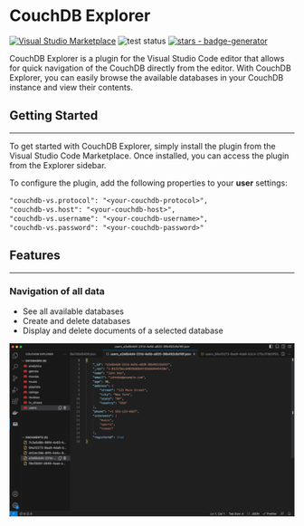 # CouchDB Explorer

[![Visual Studio Marketplace](https://img.shields.io/visual-studio-marketplace/v/arbko.couchdb-vs?label=Visual%20Studio%20Marketplace)](https://marketplace.visualstudio.com/items?itemName=arbko.couchdb-vs) ![test status](https://github.com/arturbiko/couchdb-vs/actions/workflows/main.yml/badge.svg?branch=master)
[![stars - badge-generator](https://img.shields.io/github/stars/arturbiko/couchdb-vs?style=social)](https://github.com/arturbiko/couchdb-vs)

CouchDB Explorer is a plugin for the Visual Studio Code editor that allows for quick navigation of the CouchDB directly from the editor. With CouchDB Explorer, you can easily browse the available databases in your CouchDB instance and view their contents.

## Getting Started

---

To get started with CouchDB Explorer, simply install the plugin from the Visual Studio Code Marketplace. Once installed, you can access the plugin from the Explorer sidebar.

To configure the plugin, add the following properties to your **user** settings:

```
"couchdb-vs.protocol": "<your-couchdb-protocol>",
"couchdb-vs.host": "<your-couchdb-host>",
"couchdb-vs.username": "<your-couchdb-username>",
"couchdb-vs.password": "<your-couchdb-password>"
```

## Features

---

### Navigation of all data

- See all available databases
- Create and delete databases
- Display and delete documents of a selected database

![Overview](./resources/wiki/sample.png)
